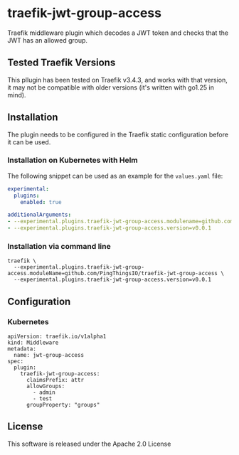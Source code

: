 # traefik-jwt-group-access

Traefik middleware plugin which decodes a JWT token and checks that the JWT has an allowed group.

## Tested Traefik Versions

This pllugin has been tested on Traefik v3.4.3, and works with that version, it may not be compatible with older versions (it's written with go1.25 in mind).

## Installation

The plugin needs to be configured in the Traefik static configuration before it can be used.

### Installation on Kubernetes with Helm

The following snippet can be used as an example for the `values.yaml` file:

```values.yaml
experimental:
  plugins:
    enabled: true

additionalArguments:
- --experimental.plugins.traefik-jwt-group-access.modulename=github.com/PingThingsIO/traefik-jwt-group-access
- --experimental.plugins.traefik-jwt-group-access.version=v0.0.1
```

### Installation via command line

```shell
traefik \
  --experimental.plugins.traefik-jwt-group-access.moduleName=github.com/PingThingsIO/traefik-jwt-group-access \
  --experimental.plugins.traefik-jwt-group-access.version=v0.0.1
```

## Configuration

### Kubernetes

``` tab="File (Kubernetes)"
apiVersion: traefik.io/v1alpha1
kind: Middleware
metadata:
  name: jwt-group-access
spec:
  plugin:
    traefik-jwt-group-access:
      claimsPrefix: attr
      allowGroups:
        - admin
        - test
      groupProperty: "groups"
```

## License

This software is released under the Apache 2.0 License
